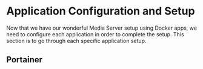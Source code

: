 # Application Configuration and Setup

Now that we have our wonderful Media Server setup using Docker apps, we need to configure each application in order to complete the setup. This section is to go through each specific application setup. 

## Portainer

